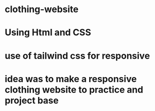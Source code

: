 # clothing-website
# Using Html and CSS 
# use of tailwind css for responsive
# idea was to make a responsive clothing website to practice and project base 

